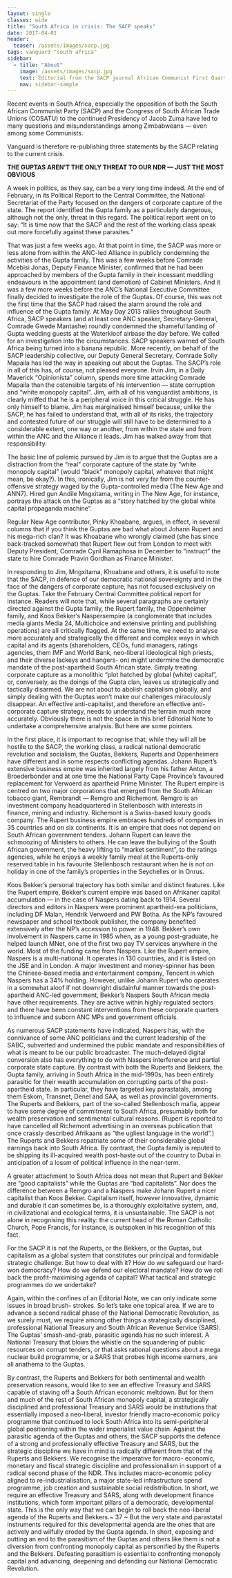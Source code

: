 ```yaml
---
layout: single
classes: wide
title: "South Africa in crisis: The SACP speaks"
date: 2017-04-01
header:
  teaser: /assets/images/sacp.jpg
tags: vanguard "south africa"
sidebar:
  - title: "About"
    image: /assets/images/sacp.jpg
    text: Editorial from the SACP journal African Communist First Quarter 2016, Issue 191.
    nav: sidebar-sample
---
```


Recent events in South Africa, especially the opposition of both the South African Communist Party (SACP) and the Congress of South African Trade Unions (COSATU) to the continued Presidency of Jacob Zuma have led to many questions and misunderstandings among Zimbabweans — even among some Communists.

Vanguard is therefore re-publishing three statements by the SACP relating to the current crisis.

**THE GUPTAS AREN’T THE ONLY THREAT TO OUR NDR — JUST THE MOST OBVIOUS**

A week in politics, as they say, can be a very long time indeed. At the end of February, in its
Political Report to the Central Committee, the National Secretariat of the Party focused on the
dangers of corporate capture of the state. The report identified the Gupta family as a particularly
dangerous, although not the only, threat in this regard. The political report went on to say:
“It is time now that the SACP and the rest of the working class speak out more forcefully against
these parasites.”

That was just a few weeks ago. At that point in time, the SACP was more or less alone from
within the ANC-led Alliance in publicly condemning the activities of the Gupta family. This was a
few weeks before Comrade Mcebisi Jonas, Deputy Finance Minister, confirmed that he had been
approached by members of the Gupta family in their incessant meddling endeavours in the
appointment (and demotion) of Cabinet Ministers. And it was a few more weeks before the ANC’s
National Executive Committee finally decided to investigate the role of the Guptas. Of course, this
was not the first time that the SACP had raised the alarm around the role and influence of the Gupta
family. At May Day 2013 rallies throughout South Africa, SACP speakers (and at least one ANC
speaker, Secretary-General, Comrade Gwede Mantashe) roundly condemned the shameful landing
of Gupta wedding guests at the Waterkloof airbase the day before. We called for an investigation
into the circumstances. SACP speakers warned of South Africa being turned into a banana republic.
More recently, on behalf of the SACP leadership collective, our Deputy General Secretary,
Comrade Solly Mapaila has led the way in speaking out about the Guptas.
The SACP’s role in all of this has, of course, not pleased everyone. Irvin Jim, in a Daily Maverick
“Opinionista” column, spends more time attacking Comrade Mapaila than the ostensible targets of
his intervention — state corruption and “white monopoly capital”. Jim, with all of his vanguardist
ambitions, is clearly miffed that he is a peripheral voice in this critical struggle. He has only himself
to blame. Jim has marginalised himself because, unlike the SACP, he has failed to understand that,
with all of its risks, the trajectory and contested future of our struggle will still have to be
determined to a considerable extent, one way or another, from within the state and from within the
ANC and the Alliance it leads. Jim has walked away from that responsibility.

The basic line of polemic pursued by Jim is to argue that the Guptas are a distraction from the
“real” corporate capture of the state by “white monopoly capital” (would “black” monopoly capital,
whatever that might mean, be okay?). In this, ironically, Jim is not very far from the counter-
offensive strategy waged by the Gupta-controlled media (The New Age and ANN7). Hired gun
Andile Mngxitama, writing in The New Age, for instance, portrays the attack on the Guptas as a
“story hatched by the global white capital propaganda machine”.

Regular New Age contributor, Pinky Khoabane, argues, in effect, in several columns that if you
think the Guptas are bad what about Johann Rupert and his mega-rich clan? It was Khoabane who
wrongly claimed (she has since back-tracked somewhat) that Rupert flew out from London to meet
with Deputy President, Comrade Cyril Ramaphosa in December to “instruct” the state to hire
Comrade Pravin Gordhan as Finance Minister.

In responding to Jim, Mngxitama, Khoabane and others, it is useful to note that the SACP, in
defence of our democratic national sovereignty and in the face of the dangers of corporate capture,
has not focused exclusively on the Guptas. Take the February Central Committee political report for
instance. Readers will note that, while several paragraphs are certainly directed against the Gupta
family, the Rupert family, the Oppenheimer family, and Koos Bekker’s Naspersempire (a
conglomerate that includes media giants Media 24, Multichoice and extensive printing and
publishing operations) are all critically flagged.
At the same time, we need to analyse more accurately and strategically the different and complex
ways in which capital and its agents (shareholders, CEOs, fund managers, ratings agencies, them
IMF and World Bank, neo-liberal ideological high priests, and their diverse lackeys and hangers-
on) might undermine the democratic mandate of the post-apartheid South African state. Simply
treating corporate capture as a monolithic “plot hatched by global (white) capital”, or, conversely,
as the doings of the Gupta clan, leaves us strategically and tactically disarmed. We are not about to
abolish capitalism globally, and simply dealing with the Guptas won’t make our challenges
miraculously disappear. An effective anti-capitalist, and therefore an effective anti-corporate
capture strategy, needs to understand the terrain much more accurately. Obviously there is not the
space in this brief Editorial Note to undertake a comprehensive analysis. But here are some
pointers.

In the first place, it is important to recognise that, while they will all be hostile to the SACP, the
working class, a radical national democratic revolution and socialism, the Guptas, Bekkers, Ruperts
and Oppenheimers have different and in some respects conflicting agendas.
Johann Rupert’s extensive business empire was inherited largely from his father Anton, a
Broederbonder and at one time the National Party Cape Province’s favoured replacement for
Verwoerd as apartheid Prime Minister. The Rupert empire is centred on two major corporations that
emerged from the South African tobacco giant, Rembrandt — Remgro and Richemont. Remgro is
an investment company headquartered in Stellenbosch with interests in finance, mining and
industry. Richemont is a Swiss-based luxury goods company. The Rupert business empire embraces
hundreds of companies in 35 countries and on six continents. It is an empire that does not depend
on South African government tenders. Johann Rupert can leave the schmoozing of Ministers to
others. He can leave the bullying of the South African government, the heavy lifting to “market
sentiment”, to the ratings agencies, while he enjoys a weekly family meal at the Ruperts-only
reserved table in his favourite Stellenbosch restaurant when he is not on holiday in one of the
family’s properties in the Seychelles or in Onrus.

Koos Bekker’s personal trajectory has both similar and distinct features. Like the Rupert empire,
Bekker’s current empire was based on Afrikaner capital accumulation — in the case of Naspers
dating back to 1914. Several directors and editors in Naspers were prominent apartheid-era
politicians, including DF Malan, Hendrik Verwoerd and PW Botha. As the NP’s favoured
newspaper and school textbook publisher, the company benefited extensively after the NP’s
accession to power in 1948. Bekker’s own involvement in Naspers came in 1985 when, as a young
post-graduate, he helped launch MNet, one of the first two pay TV services anywhere in the world.
Most of the funding came from Naspers. Like the Rupert empire, Naspers is a multi-national. It
operates in 130 countries, and it is listed on the JSE and in London. A major investment and
money-spinner has been the Chinese-based media and entertainment company, Tencent in which
Naspers has a 34% holding. However, unlike Johann Rupert who operates in a somewhat aloof if
not downright disdainful manner towards the post-apartheid ANC-led government, Bekker’s
Naspers South African media have other requirements. They are active within highly regulated
sectors and there have been constant interventions from these corporate quarters to influence and
suborn ANC MPs and government officials.

As numerous SACP statements have indicated, Naspers has, with the connivance of some ANC
politicians and the current leadership of the SABC, subverted and undermined the public mandate
and responsibilities of what is meant to be our public broadcaster. The much-delayed digital
conversion also has everything to do with Naspers interference and partial corporate state capture.
By contrast with both the Ruperts and Bekkers, the Gupta family, arriving in South Africa in the
mid-1990s, has been entirely parasitic for their wealth accumulation on corrupting parts of the post-
apartheid state. In particular, they have targeted key parastatals, among them Eskom, Transnet,
Denel and SAA, as well as provincial governments. The Ruperts and Bekkers, part of the so-called
Stellenbosch mafia, appear to have some degree of commitment to South Africa, presumably both
for wealth preservation and sentimental cultural reasons. (Rupert is reported to have cancelled all
Richemont advertising in an overseas publication that once crassly described Afrikaans as “the
ugliest language in the world”.) The Ruperts and Bekkers repatriate some of their considerable
global earnings back into South Africa. By contrast, the Gupta family is reputed to be shipping its
ill-acquired wealth post-haste out of the country to Dubai in anticipation of a lossm of political
influence in the near-term.

A greater attachment to South Africa does not mean that Rupert and Bekker are “good capitalists”
while the Guptas are “bad capitalists”. Nor does the difference between a Remgro and a Naspers
make Johann Rupert a nicer capitalist than Koos Bekker. Capitalism itself, however innovative,
dynamic and durable it can sometimes be, is a thoroughly exploitative system, and, in civilizational
and ecological terms, it is unsustainable. The SACP is not alone in recognising this reality: the
current head of the Roman Catholic Church, Pope Francis, for instance, is outspoken in his
recognition of this fact.

For the SACP it is not the Ruperts, or the Bekkers, or the Guptas, but capitalism as a global
system that constitutes our principal and formidable strategic challenge. But how to deal with it?
How do we safeguard our hard-won democracy? How do we defend our electoral mandate? How do
we roll back the profit-maximising agenda of capital? What tactical and strategic programmes do
we undertake?

Again, within the confines of an Editorial Note, we can only indicate some issues in broad brush-
strokes. So let’s take one topical area. If we are to advance a second radical phase of the National
Democratic Revolution, as we surely must, we require among other things a strategically
disciplined, professional National Treasury and South African Revenue Service (SARS). The
Guptas’ smash-and-grab, parasitic agenda has no such interest. A National Treasury that blows the
whistle on the squandering of public resources on corrupt tenders, or that asks rational questions
about a mega nuclear build programme, or a SARS that probes high income earners, are all
anathema to the Guptas.

By contrast, the Ruperts and Bekkers for both sentimental and wealth preservation reasons, would
like to see an effective Treasury and SARS capable of staving off a South African economic
meltdown. But for them and much of the rest of South African monopoly capital, a strategically
disciplined and professional Treasury and SARS would be institutions that essentially imposed a
neo-liberal, investor friendly macro-economic policy programme that continued to lock South
Africa into its semi-peripheral global positioning within the wider imperialist value chain.
Against the parasitic agenda of the Guptas and others, the SACP supports the defence of a strong
and professionally effective Treasury and SARS, but the strategic discipline we have in mind is
radically different from that of the Ruperts and Bekkers. We recognise the imperative for macro-
economic, monetary and fiscal strategic discipline and professionalism in support of a radical
second phase of the NDR. This includes macro-economic policy aligned to re-industrialisation, a
major state-led infrastructure spend programme, job creation and sustainable social redistribution.
In short, we require an effective Treasury and SARS, along with development finance institutions,
which form important pillars of a democratic, developmental state. This is the only way that we can
begin to roll back the neo-liberal agenda of the Ruperts and Bekkers.~ 37 ~
But the very state and parastatal instruments required for this developmental agenda are the ones
that are actively and wilfully eroded by the Gupta agenda. In short, exposing and putting an end to
the parasitism of the Guptas and others like them is not a diversion from confronting monopoly
capital as personified by the Ruperts and the Bekkers. Defeating parasitism is essential to
confronting monopoly capital and advancing, deepening and defending our National Democratic
Revolution.